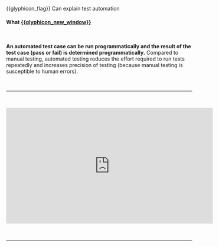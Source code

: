 <span id="prereqs"></span>

<span id="outcomes">{{glyphicon_flag}} Can explain test automation</span>

<div id="title">

#### What [{{glyphicon_new_window}}]({{baseUrl}}/testing/testAutomation/what/index.html)

</div>

<div id="body">

<tabs> 
  <tab header=":abc:">

**An automated test case can be run programmatically and the result of the test case (pass or fail) is determined programmatically.** Compared to manual testing, automated testing reduces the effort required to run tests repeatedly and increases precision of testing (because manual testing is susceptible to human errors).

  <hr></tab>
  <tab header=":tv:">

<iframe width="560" height="315" src="https://www.youtube.com/embed/RbSlW8jZFe8?end=79&version=3" frameborder="0" allowfullscreen></iframe>

  <hr></tab>
</tabs>

</div>

<div id="extras">
<include src="resources.md" />
</div>